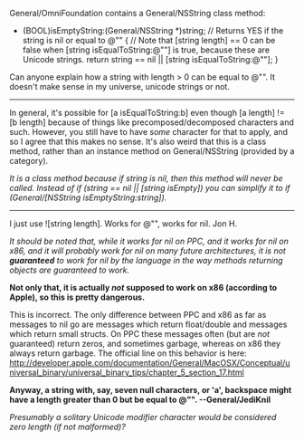 General/OmniFoundation contains a General/NSString class method:

    
+ (BOOL)isEmptyString:(General/NSString *)string;
    // Returns YES if the string is nil or equal to @""
{
    // Note that [string length] == 0 can be false when [string isEqualToString:@""] is true, because these are Unicode strings.
    return string == nil || [string isEqualToString:@""];
}


Can anyone explain how a string with length > 0 can be equal to @"". It doesn't make sense in my universe, unicode strings or not.

----

In general, it's possible for     [a isEqualToString:b] even though     [a length] != [b length] because of things like precomposed/decomposed characters and such. However, you still have to have *some* character for that to apply, and so I agree that this makes no sense. It's also weird that this is a class method, rather than an instance method on General/NSString (provided by a category).

*It is a class method because if string is nil, then this method will never be called. Instead of     if (string == nil || [string isEmpty]) you can simplify it to     if (General/[NSString isEmptyString:string]).*

----

I just use ![string length]. Works for @"", works for nil. Jon H.

*It should be noted that, while it works for nil on PPC, and it works for nil on x86, and it will probably work for nil on many future architectures, it is not **guaranteed** to work for nil by the language in the way methods returning objects are guaranteed to work.*

**Not only that, it is actually *not* supposed to work on x86 (according to Apple), so this is pretty dangerous.**

This is incorrect. The only difference between PPC and x86 as far as messages to nil go are messages which return float/double and messages which return small structs. On PPC these messages often (but are *not* guaranteed) return zeros, and sometimes garbage, whereas on x86 they always return garbage. The official line on this behavior is here: http://developer.apple.com/documentation/General/MacOSX/Conceptual/universal_binary/universal_binary_tips/chapter_5_section_17.html

**Anyway, a string with, say, seven null characters, or     'a', backspace might have a length greater than 0 but be equal to     @"". --General/JediKnil**

*Presumably a solitary Unicode modifier character would be considered zero length (if not malformed)?*